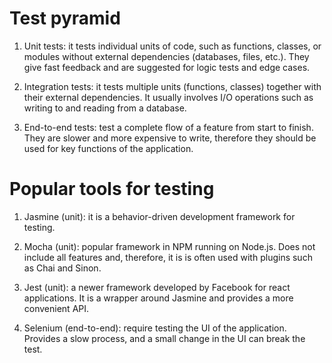 # Test pyramid

1. Unit tests: it tests individual units of code, such as functions, classes, or modules without external dependencies (databases, files, etc.). They give fast feedback and are suggested for logic tests and edge cases.

2. Integration tests: it tests multiple units (functions, classes) together with their external dependencies. It usually involves I/O operations such as writing to and reading from a database.

3. End-to-end tests: test a complete flow of a feature from start to finish. They are slower and more expensive to write, therefore they should be used for key functions of the application.

# Popular tools for testing

1. Jasmine (unit): it is a behavior-driven development framework for testing.

2. Mocha (unit): popular framework in NPM running on Node.js. Does not include all features and, therefore, it is is often used with plugins such as Chai and Sinon.

3. Jest (unit): a newer framework developed by Facebook for react applications. It is a wrapper around Jasmine and provides a more convenient API.

4. Selenium (end-to-end): require testing the UI of the application. Provides a slow process, and a small change in the UI can break the test.
